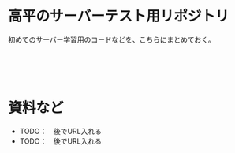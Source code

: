 # 高平のサーバーテスト用リポジトリ
初めてのサーバー学習用のコードなどを、こちらにまとめておく。
<br>
<br>
<br>
<br>
<br>
# 資料など
- TODO：　後でURL入れる
- TODO：　後でURL入れる
